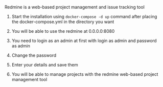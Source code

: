 Redmine is a web-based project management and issue tracking tool

1. Start the installation using `docker-compose -d up` command after placing the docker-compose.yml in the directory you want

2. You will be able to use the redmine at 0.0.0.0:8080

3. You need to login as an admin at first with login as admin and password as admin

4. Change the password

5. Enter your details and save them

6. You will be able to manage projects with the redmine web-based project management tool
